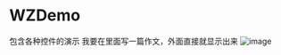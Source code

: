 # WZDemo
包含各种控件的演示
我要在里面写一篇作文，外面直接就显示出来
![image](git@github.com:WZAYJ/WZDemo.git/WZDemo/bannerPlace.png)
